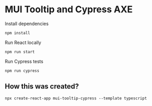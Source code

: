 # MUI Tooltip and Cypress AXE

Install dependencies

```shell
npm install
```

Run React locally

```shell
npm run start
```

Run Cypress tests

```shell
npm run cypress
```

## How this was created?

```shell
npx create-react-app mui-tooltip-cypress --template typescript
```
